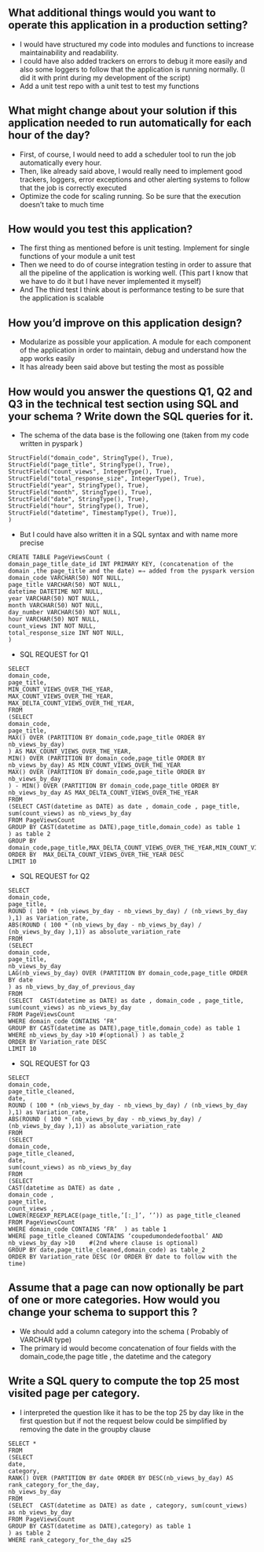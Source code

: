## What additional things would you want to operate this application in a production setting?
 -  I would have structured my code into modules and functions to increase maintainability and readability.
 -  I could have also added trackers on errors to debug it more easily and also some loggers to follow that the application is running normally. (I did it with print during my development of the script)
 -  Add a unit test repo with a unit test to test my functions

## What might change about your solution if this application needed to run automatically for each hour of the day?
 -  First, of course, I would need to add a scheduler tool to run the job automatically every hour.
 -  Then, like already said above, I would really need to implement good trackers, loggers,   error exceptions and other alerting systems to follow that the job is correctly executed
-  Optimize the code for scaling running. So be sure that the execution doesn’t take to much time 

## How would you test this application?
 -  The first thing as mentioned before is unit testing.  Implement for single functions of your module a unit test 
 -  Then we need to do of course integration testing in order to assure that all the pipeline of the application is working well. (This part I know that we have to do it but I have never implemented it myself)
-  And The third test I think about is performance testing to be sure that the application is scalable 

## How you’d improve on this application design?

 -  Modularize as possible your application. A module for each component of the application in order to maintain,  debug and understand how the app works easily
 -  It has already been said above but testing the most as possible

##  How would you answer the questions Q1, Q2 and Q3 in the technical test section using SQL and your schema ? Write down the SQL queries for it.
- The schema of the data base is the following one (taken from my code written in pyspark ) 
```customSchema_for_saving = StructType([
StructField("domain_code", StringType(), True),
StructField("page_title", StringType(), True),
StructField("count_views", IntegerType(), True),
StructField("total_response_size", IntegerType(), True),
StructField("year", StringType(), True),
StructField("month", StringType(), True),
StructField("date", StringType(), True),
StructField("hour", StringType(), True),
StructField("datetime", TimestampType(), True)],
)
```
- But I could have also written it in a SQL syntax and with name more precise 
```
CREATE TABLE PageViewsCount (
domain_page_title_date_id INT PRIMARY KEY, (concatenation of the domain ,the page_title and the date) =⇒ added from the pyspark version
domain_code VARCHAR(50) NOT NULL,
page_title VARCHAR(50) NOT NULL,
datetime DATETIME NOT NULL,
year VARCHAR(50) NOT NULL,
month VARCHAR(50) NOT NULL,
day_number VARCHAR(50) NOT NULL,
hour VARCHAR(50) NOT NULL,
count_views INT NOT NULL,
total_response_size INT NOT NULL,
)
```
- SQL REQUEST for Q1 
```
SELECT 
domain_code,
page_title,
MIN_COUNT_VIEWS_OVER_THE_YEAR,
MAX_COUNT_VIEWS_OVER_THE_YEAR,
MAX_DELTA_COUNT_VIEWS_OVER_THE_YEAR,
FROM
(SELECT
domain_code,
page_title,
MAX() OVER (PARTITION BY domain_code,page_title ORDER BY nb_views_by_day)
) AS MAX_COUNT_VIEWS_OVER_THE_YEAR,
MIN() OVER (PARTITION BY domain_code,page_title ORDER BY nb_views_by_day) AS MIN_COUNT_VIEWS_OVER_THE_YEAR
MAX() OVER (PARTITION BY domain_code,page_title ORDER BY nb_views_by_day
) - MIN() OVER (PARTITION BY domain_code,page_title ORDER BY nb_views_by_day AS MAX_DELTA_COUNT_VIEWS_OVER_THE_YEAR
FROM
(SELECT CAST(datetime as DATE) as date , domain_code , page_title, sum(count_views) as nb_views_by_day 
FROM PageViewsCount
GROUP BY CAST(datetime as DATE),page_title,domain_code) as table 1 
) as table 2
GROUP BY domain_code,page_title,MAX_DELTA_COUNT_VIEWS_OVER_THE_YEAR,MIN_COUNT_VIEWS_OVER_THE_YEAR,MAX_COUNT_VIEWS_OVER_THE_YEAR
ORDER BY  MAX_DELTA_COUNT_VIEWS_OVER_THE_YEAR DESC
LIMIT 10
```
- SQL REQUEST for Q2 
```
SELECT 
domain_code,
page_title,
ROUND ( 100 * (nb_views_by_day - nb_views_by_day) / (nb_views_by_day ),1) as Variation_rate,
ABS(ROUND ( 100 * (nb_views_by_day - nb_views_by_day) / (nb_views_by_day ),1)) as absolute_variation_rate
FROM
(SELECT 
domain_code,
page_title,
nb_views_by_day
LAG(nb_views_by_day) OVER (PARTITION BY domain_code,page_title ORDER BY date
) as nb_views_by_day_of_previous_day
FROM
(SELECT  CAST(datetime as DATE) as date , domain_code , page_title, sum(count_views) as nb_views_by_day 
FROM PageViewsCount
WHERE domain_code CONTAINS ‘FR’  
GROUP BY CAST(datetime as DATE),page_title,domain_code) as table 1 
WHERE nb_views_by_day >10 #(optional) ) as table_2
ORDER BY Variation_rate DESC
LIMIT 10
```
- SQL REQUEST for Q3 
```
SELECT 
domain_code,
page_title_cleaned,
date,
ROUND ( 100 * (nb_views_by_day - nb_views_by_day) / (nb_views_by_day ),1) as Variation_rate,
ABS(ROUND ( 100 * (nb_views_by_day - nb_views_by_day) / (nb_views_by_day ),1)) as absolute_variation_rate
FROM
(SELECT 
domain_code,
page_title_cleaned,
date,
sum(count_views) as nb_views_by_day
FROM
(SELECT  
CAST(datetime as DATE) as date ,
domain_code ,
page_title, 
count_views ,
LOWER(REGEXP_REPLACE(page_title,’[:_]’, ‘’)) as page_title_cleaned
FROM PageViewsCount
WHERE domain_code CONTAINS ‘FR’  ) as table 1 
WHERE page_title_cleaned CONTAINS ‘coupedumondedefootbal’ AND nb_views_by_day >10    #(2nd where clause is optional) 
GROUP BY date,page_title_cleaned,domain_code) as table_2
ORDER BY Variation_rate DESC (Or ORDER BY date to follow with the time)
```
## Assume that a page can now optionally be part of one or more categories. How would you change your schema to support this ?
- We should add a column category into the schema ( Probably of VARCHAR type)
- The primary id would become concatenation of four fields with the domain_code,the page title , the datetime and the category

## Write a SQL query to compute the top 25 most visited page per category.
- I interpreted the question like it has to be the top 25 by day like in the first question but if not the request below could be simplified by removing the date in the groupby clause
```
SELECT * 
FROM
(SELECT 
date,
category,
RANK() OVER (PARTITION BY date ORDER BY DESC(nb_views_by_day) AS rank_category_for_the_day,
nb_views_by_day
FROM
(SELECT  CAST(datetime as DATE) as date , category, sum(count_views) as nb_views_by_day 
FROM PageViewsCount
GROUP BY CAST(datetime as DATE),category) as table 1 
) as table 2
WHERE rank_category_for_the_day ≤25
```


